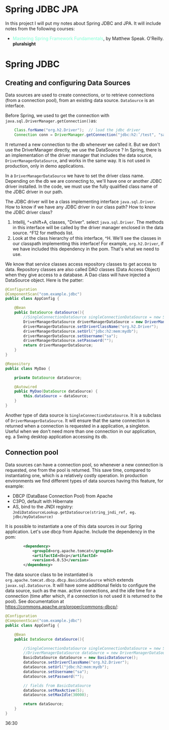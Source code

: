 # Spring JDBC JPA
In this project I will put my notes about Spring JDBC and JPA. It will include notes from the following courses: 
- <span style="color:aquamarine">Mastering Spring Framework Fundamentals</span>, by Matthew Speak. O'Reilly. **pluralsight**

# Spring JDBC

## Creating and configuring Data Sources
Data sources are used to create connections, or to retrieve connections (from a connection pool), from an existing data source. `DataSource` is an interface.

Before Spring, we used to get the connection with `java.sql.DriverManager.getConnection()`as:
```java
    Class.forName("org.h2.Driver");  // load the jdbc driver
    Connection conn = DriverManager.getConnection("jdbc:h2:˜/test", "sa", "sa");
```
It returned a new connection to the db whenever we called it. But we don't use the DriverManager directly, we use the DataSource ? In Spring, there is an implementation of the driver manager that includes the data source, `DriverManagerDataSource`, and works in the same way. It is not used in production, only in demo applications.

In a `DriverManagerDataSource` we have to set the driver class name. Depending on the db we are connecting to, we'll have one or another JDBC driver installed. In the code, we must use the fully qualified class name of the JDBC driver in our path.  

The JDBC driver will be a class implementing interface `java.sql.Driver`.
How to know if we have any JDBC driver in our class path? How to know the JDBC driver class?
1. Intellij, ^+shift+A, classes, "Driver". select `java.sql.Driver`. The methods in this interface will be called by the driver manager enclosed in the data source. ^F12 for methods list.
2. Look at the class hierarchy of this interface, ^H. We'll see the classes in our classpath implementing this interface! For example, `org.h2.Driver`, if we have included this dependency in the pom. That's what we need to use.

We know that service classes access repository classes to get access to data. Repository classes are also called DAO classes (Data Access Object) when they give access to a database. A Dao class will have injected a DataSource object. Here is the patter:
```java
@Configuration
@ComponentScan("com.example.jdbc")
public class AppConfig {

    @Bean
    public DataSource dataSource(){
        //SingleConnectionDataSource singleConnectionDataSource = new SingleConnectionDataSource();
        DriverManagerDataSource driverManagerDataSource = new DriverManagerDataSource();
        driverManagerDataSource.setDriverClassName("org.h2.Driver");
        driverManagerDataSource.setUrl("jdbc:h2:mem:mydb");
        driverManagerDataSource.setUsername("sa");
        driverManagerDataSource.setPassword("");
        return driverManagerDataSource;
    }
}
```
```java
@Repository
public class MyDao {

    private DataSource dataSource;

    @Autowired
    public MyDao(DataSource dataSource) {
        this.dataSource = dataSource;
    }
}
```

Another type of data source is `SingleConnectionDataSource`. It is a subclass of `DriverManagerDataSource`. It will ensure that the same connection is returned when a connection is requested in a application, a singleton. Useful when we don't need more than one connection in our application, eg. a Swing desktop application accessing its db. 

## Connection pool
Data sources can have a connection pool, so whenever a new connection is requested, one from the pool is returned. This save time, compared to instantiating one, which is a relatively costly operation. In production environments we find different types of data sources having this feature, for example:  
- DBCP (DataBase Connection Pool) from Apache
- C3PO, default with Hibernate
- AS, bind to the JNDI registry: `JndiDataSourceLookup.getDataSource(string_jndi_ref, eg. jdbc/myDataSource)`

It is possible to instantiate a one of this data sources in our Spring application. Let's use dbcp from Apache. Include the dependency in the pom:
```xml
        <dependency>
            <groupId>org.apache.tomcat</groupId>
            <artifactId>dbcp</artifactId>
            <version>6.0.53</version>
        </dependency>
```
The data source class to be instantiated is `org.apache.tomcat.dbcp.dbcp.BasicDataSource` which extends `javax.sql.DataSource`. It will have some additional fields to configure the data source, such as the max. active connections, and the idle time for a connection (time after which, if a connection is not used it is returned to the pool). See documentation at https://commons.apache.org/proper/commons-dbcp/:
```java
@Configuration
@ComponentScan("com.example.jdbc")
public class AppConfig {

    @Bean
    public DataSource dataSource(){

        //SingleConnectionDataSource singleConnectionDataSource = new SingleConnectionDataSource();
        //DriverManagerDataSource dataSource = new DriverManagerDataSource();
        BasicDataSource dataSource = new BasicDataSource();
        dataSource.setDriverClassName("org.h2.Driver");
        dataSource.setUrl("jdbc:h2:mem:mydb");
        dataSource.setUsername("sa");
        dataSource.setPassword("");

        // fields from BasicDataSource
        dataSource.setMaxActive(5);
        dataSource.setMaxIdle(30000);

        return dataSource;
    }
}
```

36:30
